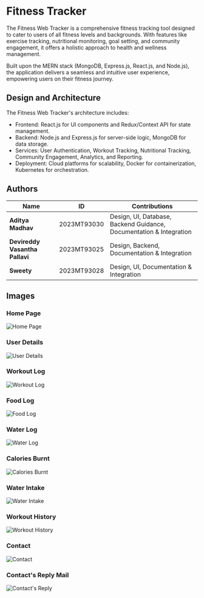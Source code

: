 # Fitness Tracker

The Fitness Web Tracker is a comprehensive fitness tracking tool designed to cater to users of all fitness levels and backgrounds. With features like exercise tracking, nutritional monitoring, goal setting, and community engagement, it offers a holistic approach to health and wellness management.

Built upon the MERN stack (MongoDB, Express.js, React.js, and Node.js), the application delivers a seamless and intuitive user experience, empowering users on their fitness journey.


## Design and Architecture
The Fitness Web Tracker's architecture includes:

- Frontend: React.js for UI components and Redux/Context API for state management.
- Backend: Node.js and Express.js for server-side logic, MongoDB for data storage.
- Services: User Authentication, Workout Tracking, Nutritional Tracking, Community Engagement, Analytics, and Reporting.
- Deployment: Cloud platforms for scalability, Docker for containerization, Kubernetes for orchestration. 


## Authors

| Name                             | ID           | Contributions                                                        |
|----------------------------------|--------------|----------------------------------------------------------------------|
| **Aditya Madhav**                | 2023MT93030  | Design, UI, Database, Backend Guidance, Documentation & Integration  |
| **Devireddy Vasantha Pallavi**   | 2023MT93025  | Design, Backend, Documentation & Integration                         |
| **Sweety**                       | 2023MT93028  | Design, UI, Documentation & Integration                              |



## Images

### Home Page
![Home Page](images/HomePage.png)

### User Details
![User Details](images/UserDetails.png)

### Workout Log
![Workout Log](images/WorkoutLog.png)

### Food Log
![Food Log](images/FoodLog.png)

### Water Log
![Water Log](images/WaterLog.png)

### Calories Burnt
![Calories Burnt](images/CaloriesBurnt.png)

### Water Intake
![Water Intake](images/WaterIntake.png)

### Workout History
![Workout History](images/WorkoutHistory.png)

### Contact
![Contact](images/Contact.png)

### Contact's Reply Mail
![Contact's Reply](images/ContactReply.png)
